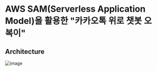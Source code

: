 # AWS SAM(Serverless Application Model)을 활용한 "카카오톡 위로 챗봇 오복이"

## Architecture
![image](https://github.com/jongmin-oh/comfort-serverless-chatbot/assets/23625693/ca1c51e8-fc41-46de-81f8-051d26ae70e9)

